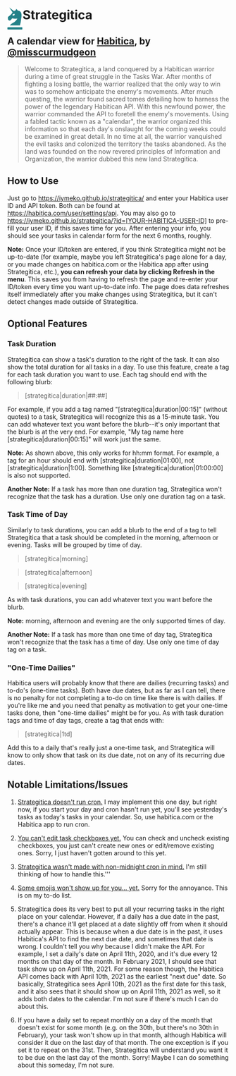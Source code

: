 # <img align="left" height="50" src="https://raw.githubusercontent.com/iymeko/strategitica/main/img/logo.png"> Strategitica

## A calendar view for [Habitica](https://habitica.com/), by [@misscurmudgeon](https://habitica.com/profile/88aa06bb-ec69-43d8-b58a-e6df4aa608ac)

> Welcome to Strategitica, a land conquered by a Habitican warrior during a time of great struggle in the Tasks War. After months of fighting a losing battle, the warrior realized that the only way to win was to somehow anticipate the enemy's movements. After much questing, the warrior found sacred tomes detailing how to harness the power of the legendary Habitican API. With this newfound power, the warrior commanded the API to foretell the enemy's movements. Using a fabled tactic known as a "calendar", the warrior organized this information so that each day's onslaught for the coming weeks could be examined in great detail. In no time at all, the warrior vanquished the evil tasks and colonized the territory the tasks abandoned. As the land was founded on the now revered principles of Information and Organization, the warrior dubbed this new land Strategitica.

## How to Use

Just go to https://iymeko.github.io/strategitica/ and enter your Habitica user ID and API token. Both can be found at https://habitica.com/user/settings/api. You may also go to https://iymeko.github.io/strategitica/?id=[YOUR-HABITICA-USER-ID] to pre-fill your user ID, if this saves time for you. After entering your info, you should see your tasks in calendar form for the next 6 months, roughly.

**Note:** Once your ID/token are entered, if you think Strategitica might not be up-to-date (for example, maybe you left Strategitica's page alone for a day, or you made changes on habitica.com or the Habitica app after using Strategitica, etc.), **you can refresh your data by clicking Refresh in the menu**. This saves you from having to refresh the page and re-enter your ID/token every time you want up-to-date info. The page does data refreshes itself immediately after you make changes using Strategitica, but it can't detect changes made outside of Strategitica.

## Optional Features

### Task Duration

Strategitica can show a task's duration to the right of the task. It can also show the total duration for all tasks in a day. To use this feature, create a tag for each task duration you want to use. Each tag should end with the following blurb:

> [strategitica|duration|##:##]

For example, if you add a tag named "[strategitica|duration|00:15]" (without quotes) to a task, Strategitica will recognize this as a 15-minute task. You can add whatever text you want before the blurb--it's only important that the blurb is at the very end. For example, "My tag name here [strategitica|duration|00:15]" will work just the same.

**Note:** As shown above, this only works for hh:mm format. For example, a tag for an hour should end with [strategitica|duration|01:00], not [strategitica|duration|1:00]. Something like [strategitica|duration|01:00:00] is also not supported.

**Another Note:** If a task has more than one duration tag, Strategitica won't recognize that the task has a duration. Use only one duration tag on a task.

### Task Time of Day

Similarly to task durations, you can add a blurb to the end of a tag to tell Strategitica that a task should be completed in the morning, afternoon or evening. Tasks will be grouped by time of day.

> [strategitica|morning]

> [strategitica|afternoon]

> [strategitica|evening]

As with task durations, you can add whatever text you want before the blurb.

**Note:** morning, afternoon and evening are the only supported times of day.

**Another Note:** If a task has more than one time of day tag, Strategitica won't recognize that the task has a time of day. Use only one time of day tag on a task.

### "One-Time Dailies" ###

Habitica users will probably know that there are dailies (recurring tasks) and to-do's (one-time tasks). Both have due dates, but as far as I can tell, there is no penalty for not completing a to-do on time like there is with dailies. If you're like me and you need that penalty as motivation to get your one-time tasks done, then "one-time dailies" might be for you. As with task duration tags and time of day tags, create a tag that ends with:

> [strategitica|1td]

Add this to a daily that's really just a one-time task, and Strategitica will know to only show that task on its due date, not on any of its recurring due dates.

## Notable Limitations/Issues

1. [Strategitica doesn't run cron.](https://github.com/iymeko/strategitica/issues/12) I may implement this one day, but right now, if you start your day and cron hasn't run yet, you'll see yesterday's tasks as today's tasks in your calendar. So, use habitica.com or the Habitica app to run cron.

2. [You can't edit task checkboxes yet.](https://github.com/iymeko/strategitica/issues/8) You can check and uncheck existing checkboxes, you just can't create new ones or edit/remove existing ones. Sorry, I just haven't gotten around to this yet.

3. [Strategitica wasn't made with non-midnight cron in mind.](https://github.com/iymeko/strategitica/issues/28) I'm still thinking of how to handle this.'''

4. [Some emojis won't show up for you... yet.](https://github.com/iymeko/strategitica/issues/29) Sorry for the annoyance. This is on my to-do list.

5. Strategitica does its very best to put all your recurring tasks in the right place on your calendar. However, if a daily has a due date in the past, there's a chance it'll get placed at a date slightly off from when it should actually appear. This is because when a due date is in the past, it uses Habitica's API to find the next due date, and sometimes that date is wrong. I couldn't tell you why because I didn't make the API. For example, I set a daily's date on April 11th, 2020, and it's due every 12 months on that day of the month. In February 2021, I should see that task show up on April 11th, 2021. For some reason though, the Habitica API comes back with April 10th, 2021 as the earliest "next due" date. So basically, Strategitica sees April 10th, 2021 as the first date for this task, and it also sees that it should show up on April 11th, 2021 as well, so it adds both dates to the calendar. I'm not sure if there's much I can do about this.

6. If you have a daily set to repeat monthly on a day of the month that doesn't exist for some month (e.g. on the 30th, but there's no 30th in February), your task won't show up in that month, although Habitica will consider it due on the last day of that month. The one exception is if you set it to repeat on the 31st. Then, Strategitica will understand you want it to be due on the last day of the month. Sorry! Maybe I can do something about this someday, I'm not sure.
